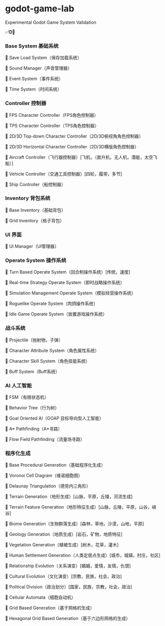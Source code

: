 # godot-game-lab
Experimental Godot Game System Validation

✅❎🔳​



### Base System 基础系统

🔳 Save Load System（保存加载系统）

🔳 Sound Manager（声音管理器）

🔳 Event System（事件系统）

🔳 Time System（时间系统）



### Controller 控制器

🔳 FPS Character Controller（FPS角色控制器）

🔳 TPS Character Controller（TPS角色控制器）

🔳 2D/3D Top-down Character Controller（2D/3D俯视角角色控制器）

🔳 2D/3D Horizontal Character Controller（2D/3D横版角色控制器）

🔳 Aircraft Controller（飞行器控制器）[飞机，（直升机，无人机，潜艇，太空飞船）]

🔳 Vehicle Controller（交通工具控制器）[四轮，履带，多节]

🔳 Ship Controller（船控制器）



### Inventory 背包系统

🔳 Base Inventory（基础背包）

🔳 Grid Inventory（格子背包）



### UI 界面

🔳 UI Manager（UI管理器）



### Operate System 操作系统

🔳 Turn Based Operate System（回合制操作系统）[传统，速度]

🔳 Real-time Strategy Operate System（即时战略操作系统）

🔳 Simulation Management Operate System（模拟经营操作系统）

🔳 Roguelike Operate System（肉鸽操作系统）

🔳 Idle Game Operate System（放置游戏操作系统）



### 战斗系统

🔳 Projectile（抛射物，子弹）

🔳 Character Attribute System（角色属性系统）

🔳 Character Skill System（角色技能系统）

🔳 Buff System（Buff系统）



### AI 人工智能

🔳 FSM（有限状态机）

🔳 Behavior Tree（行为树）

🔳 Goal Oriented AI（GOAP 目标导向型人工智能）

🔳 A* Pathfinding（A*寻路）

🔳 Flow Field Pathfinding（流量场寻路）


### 程序化生成

🔳 Base Procedural Generation（基础程序化生成）

🔳 Voronoi Cell Diagram（维诺细胞图）

🔳 Delaunay Triangulation（德劳内三角形）

🔳 Terrain Generation（地形生成）[山脉，平原，丘陵，河流生成]

🔳 Terrain Feature Generation（地形特征生成）[山脉，丘陵，平原，山谷，峡谷]

🔳 Biome Generation（生物群落生成）[森林，草地，沙漠，山地，平原]

🔳 Geology Generation（地质生成）[岩石，矿物，地质特征]

🔳 Vegetation Generation（植被生成）[树木，花草，灌木]

🔳 Human Settlement Generation（人类定居点生成）[城市，城镇，村庄，社区]

🔳 Relationship Evolution（关系演变）[婚姻，爱情，友情，仇恨]

🔳 Cultural Evolution（文化演变）[宗教，民族，社会，政治]

🔳 Political Division（政治划分）[国家，民族，宗教，社会，政治]

🔳 Cellular Automata（细胞自动机）

🔳 Grid Based Generation（基于网格的生成）

🔳 Hexagonal Grid Based Generation（基于六边形网格的生成）
